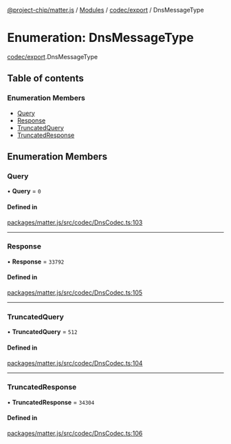 [@project-chip/matter.js](../README.md) / [Modules](../modules.md) / [codec/export](../modules/codec_export.md) / DnsMessageType

# Enumeration: DnsMessageType

[codec/export](../modules/codec_export.md).DnsMessageType

## Table of contents

### Enumeration Members

- [Query](codec_export.DnsMessageType.md#query)
- [Response](codec_export.DnsMessageType.md#response)
- [TruncatedQuery](codec_export.DnsMessageType.md#truncatedquery)
- [TruncatedResponse](codec_export.DnsMessageType.md#truncatedresponse)

## Enumeration Members

### Query

• **Query** = ``0``

#### Defined in

[packages/matter.js/src/codec/DnsCodec.ts:103](https://github.com/project-chip/matter.js/blob/dfd1dc35/packages/matter.js/src/codec/DnsCodec.ts#L103)

___

### Response

• **Response** = ``33792``

#### Defined in

[packages/matter.js/src/codec/DnsCodec.ts:105](https://github.com/project-chip/matter.js/blob/dfd1dc35/packages/matter.js/src/codec/DnsCodec.ts#L105)

___

### TruncatedQuery

• **TruncatedQuery** = ``512``

#### Defined in

[packages/matter.js/src/codec/DnsCodec.ts:104](https://github.com/project-chip/matter.js/blob/dfd1dc35/packages/matter.js/src/codec/DnsCodec.ts#L104)

___

### TruncatedResponse

• **TruncatedResponse** = ``34304``

#### Defined in

[packages/matter.js/src/codec/DnsCodec.ts:106](https://github.com/project-chip/matter.js/blob/dfd1dc35/packages/matter.js/src/codec/DnsCodec.ts#L106)
